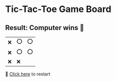 # Tic-Tac-Toe Game Board
## Result: Computer wins 🤖
|   |   |   |
|---|---|---|
|❌ |⭕ |⭕ |
|❌ |⭕ |⭕ |
|❌ |❌ |  |

🔄 [Click here](EEEEEEEEE.md) to restart